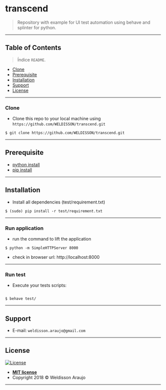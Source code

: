 # transcend
> Repository with example for UI test automation using behave and splinter for python.

---
## Table of Contents
> Índice `README`.
- [Clone](#clone)
- [Prerequisite](#prerequisite)
- [Installation](#installation)
- [Support](#support)
- [License](#license)

---
### Clone
- Clone this repo to your local machine using `https://github.com/WELDISSON/transcend.git`
```shell
$ git clone https://github.com/WELDISSON/transcend.git
````

---
## Prerequisite
- [python install](https://www.python.org/downloads/release/python-2715/)
- [pip install](https://pip.pypa.io/en/stable/installing/)

---
## Installation
- Install all dependencies (test/requirement.txt)

```shell
$ (sudo) pip install -r test/requirement.txt
```

---
### Run application
- run the command to lift the application
```shell
$ python -m SimpleHTTPServer 8000
```
- check in browser url: http://localhost:8000

--- 
### Run test
- Execute your tests scripts:

```shell

$ behave test/
```

---
## Support
- E-mail: `weldisson.araujo@gmail.com`

---
## License
[![License](http://img.shields.io/:license-mit-blue.svg?style=flat-square)](http://badges.mit-license.org)
- **[MIT license](http://opensource.org/licenses/mit-license.php)**
- Copyright 2018 © <a target="_blank">Weldisson Araujo</a>

---